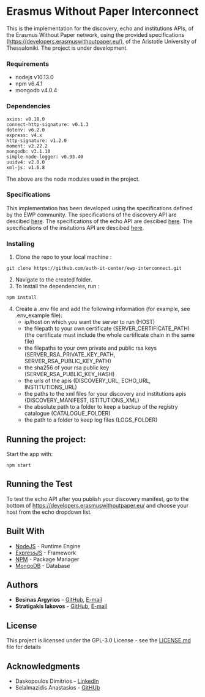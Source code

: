 # Erasmus Without Paper Interconnect

This is the implementation for the discovery, echo and institutions APIs, of the Erasmus Without Paper network, using the provided specifications (https://developers.erasmuswithoutpaper.eu/), of the Aristotle University of Thessaloniki. The project is under development.

### Requirements

- nodejs v10.13.0
- npm v6.4.1
- mongodb v4.0.4

### Dependencies

    axios: v0.18.0
    connect-http-signature: v0.1.3
    dotenv: v6.2.0
    express: v4.x
    http-signature: v1.2.0
    moment: v2.22.2
    mongodb: v3.1.10
    simple-node-logger: v0.93.40
    uuidv4: v2.0.0
    xml-js: v1.6.8
    
The above are  the node modules used in the project.

### Specifications

This implementation has been developed using the specifications defined by the EWP community.
The specifications of the discovery API are descibed [here](https://github.com/erasmus-without-paper/ewp-specs-api-discovery).
The specifications of the echo API are descibed [here](https://github.com/erasmus-without-paper/ewp-specs-api-echo).
The specifications of the insitutions API are descibed [here](https://github.com/erasmus-without-paper/ewp-specs-api-institutions).

### Installing

1. Clone the repo to your local machine :
```
git clone https://github.com/auth-it-center/ewp-interconnect.git
```
2. Navigate to the created folder. 
3. To install the dependencies, run :
```
npm install
```
4. Create a .env file and add the following information (for example, see .env_example file):
    - ip/host on which you want the server to run (HOST)
    - the filepath to your own certificate (SERVER_CERTIFICATE_PATH) (the certificate must include the whole certificate chain in the same file)
    - the filepaths to your own private and public rsa keys (SERVER_RSA_PRIVATE_KEY_PATH, SERVER_RSA_PUBLIC_KEY_PATH)
    - the sha256 of your rsa public key (SERVER_RSA_PUBLIC_KEY_HASH)
    - the urls of the apis (DISCOVERY_URL, ECHO_URL, INSTITUTIONS_URL)
    - the paths to the xml files for your discovery and institutions apis (DISCOVERY_MANIFEST, ISTITUTIONS_XML)
    - the absolute path to a folder to keep a backup of the registry catalogue (CATALOGUE_FOLDER)
    - the path to a folder to keep log files (LOGS_FOLDER)
    
## Running the project:
Start the app with:
```
npm start
```
## Running the Test

To test the echo API after you publish your discovery manifest, go to the bottom of https://developers.erasmuswithoutpaper.eu/ and choose your host from the echo dropdown list.

## Built With

* [NodeJS](https://nodejs.org/en/) - Runtime Engine
* [ExpressJS](https://expressjs.com/) - Framework 
* [NPM](https://www.npmjs.com/) - Package Manager
* [MongoDB](https://www.mongodb.com/) - Database

## Authors

* **Besinas Argyrios** -  [GitHub](https://github.com/silver11111), [E-mail](besinas@hotmail.com)
* **Stratigakis Iakovos** -  [GitHub](https://github.com/iakovosds), [E-mail](iakovosds@csd.auth.gr)

## License

This project is licensed under the GPL-3.0 License - see the [LICENSE.md](LICENSE.md) file for details

## Acknowledgments

* Daskopoulos Dimitrios - [LinkedIn](https://gr.linkedin.com/in/dimitris-daskopoulos-98028815a)
* Selalmazidis Anastasios - [GitHUb](https://github.com/anselal)
